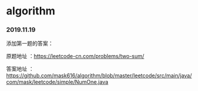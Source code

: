 # algorithm

### 2019.11.19  
添加第一题的答案：

原题地址 ：https://leetcode-cn.com/problems/two-sum/

答案地址 ：https://github.com/mask616/algorithm/blob/master/leetcode/src/main/java/com/mask/leetcode/simple/NumOne.java